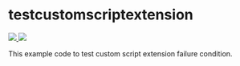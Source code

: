 # testcustomscriptextension

<a href="https://portal.azure.com/#create/Microsoft.Template/uri/https%3A%2F%2Fraw.githubusercontent.com%2FRoopaNraj%2FTestingRepo%2Fmaster%2FmainTemplate.json" target="_blank">
<img src="http://azuredeploy.net/deploybutton.png"/>
</a>

<a href="http://armviz.io/#/?load=https%3A%2F%2Fraw.githubusercontent.com%2FRoopaNraj%2FTestingRepo%2Fmaster%2FmainTemplate.json" target="_blank">
<img src="http://armviz.io/visualizebutton.png"/>
</a>

This example code to test custom script extension failure condition.
